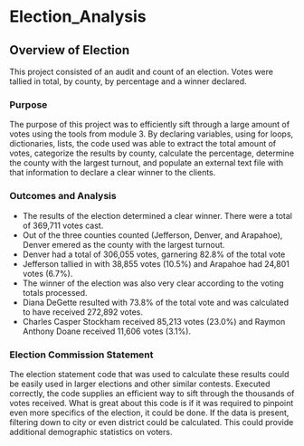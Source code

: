 # Election_Analysis

## Overview of Election
This project consisted of an audit and count of an election. Votes were tallied in total, by county, by percentage and a winner declared.

### Purpose
The purpose of this project was to efficiently sift through a large amount of votes using the tools from module 3. By declaring variables, using for loops, dictionaries, lists, the code used was able to extract the total amount of votes, categorize the results by county, calculate the percentage, determine the county with the largest turnout, and populate an external text file with that information to declare a clear winner to the clients. 

### Outcomes and Analysis
- The results of the election determined a clear winner. There were a total of 369,711 votes cast.
- Out of the three counties counted (Jefferson, Denver, and Arapahoe), Denver emered as the county with the largest turnout.
- Denver had a total of 306,055 votes, garnering 82.8% of the total vote
- Jefferson tallied in with 38,855 votes (10.5%) and Arapahoe had 24,801 votes (6.7%).
- The winner of the election was also very clear according to the voting totals processed.
- Diana DeGette resulted with 73.8% of the total vote and was calculated to have received 272,892 votes.
- Charles Casper Stockham received 85,213 votes (23.0%) and Raymon Anthony Doane received 11,606 votes (3.1%).

### Election Commission Statement
The election statement code that was used to calculate these results could be easily used in larger elections and other similar contests. Executed correctly, the code supplies an efficient way to sift through the thousands of votes received. What is great about this code is if it was required to pinpoint even more specifics of the election, it could be done. If the data is present, filtering down to city or even district could be calculated. This could provide additional demographic statistics on voters. 
